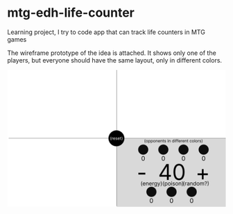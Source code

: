 # mtg-edh-life-counter
Learning project, I try to code app that can track life counters in MTG games

The wireframe prototype of the idea is attached. It shows only one of the players, but everyone should have the same layout, only in different colors.

![wireframe prototype of the idea](lifecounter.png)

